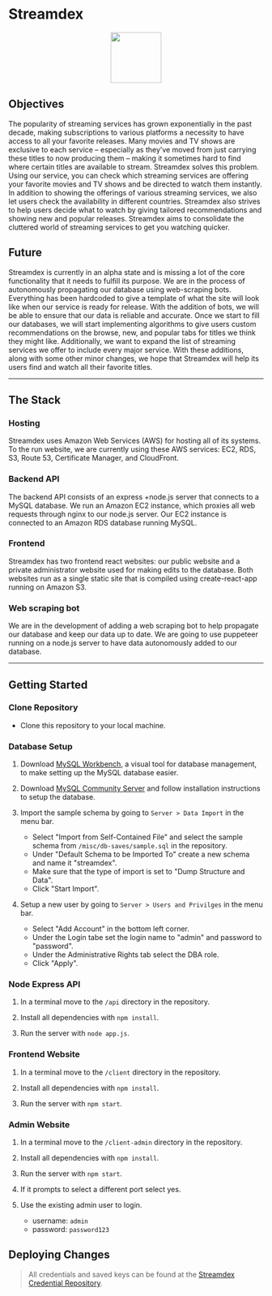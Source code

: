 # **Streamdex**

<p align="center">
<a href="https://streamdex.net"><img width="100" height="100" src="https://streamdex.net/streamdex-icon.svg"></a>
</p>

## **Objectives**

The popularity of streaming services has grown exponentially in the past decade, making subscriptions to various platforms a necessity to have access to all your favorite releases. Many movies and TV shows are exclusive to each service – especially as they’ve moved from just carrying these titles to now producing them – making it sometimes hard to find where certain titles are available to stream. Streamdex solves this problem. Using our service, you can check which streaming services are offering your favorite movies and TV shows and be directed to watch them instantly. In addition to showing the offerings of various streaming services, we also let users check the availability in different countries. Streamdex also strives to help users decide what to watch by giving tailored recommendations and showing new and popular releases. Streamdex aims to consolidate the cluttered world of streaming services to get you watching quicker.

## **Future**

Streamdex is currently in an alpha state and is missing a lot of the core functionality that it needs to fulfill its purpose. We are in the process of autonomously propagating our database using web-scraping bots. Everything has been hardcoded to give a template of what the site will look like when our service is ready for release. With the addition of bots, we will be able to ensure that our data is reliable and accurate. Once we start to fill our databases, we will start implementing algorithms to give users custom recommendations on the browse, new, and popular tabs for titles we think they might like. Additionally, we want to expand the list of streaming services we offer to include every major service. With these additions, along with some other minor changes, we hope that Streamdex will help its users find and watch all their favorite titles.

---

## **The Stack**

### Hosting

Streamdex uses Amazon Web Services (AWS) for hosting all of its systems. To the run website, we are currently using these AWS services: EC2, RDS, S3, Route 53, Certificate Manager, and CloudFront.

### Backend API

The backend API consists of an express +node.js server that connects to a MySQL database. We run an Amazon EC2 instance, which proxies all web requests through nginx to our node.js server. Our EC2 instance is connected to an Amazon RDS database running MySQL.

### Frontend

Streamdex has two frontend react websites: our public website and a private administrator website used for making edits to the database. Both websites run as a single static site that is compiled using create-react-app running on Amazon S3.

### Web scraping bot

We are in the development of adding a web scraping bot to help propagate our database and keep our data up to date. We are going to use puppeteer running on a node.js server to have data autonomously added to our database.

---

## **Getting Started**

### Clone Repository

- Clone this repository to your local machine.

### Database Setup

1. Download [MySQL Workbench](https://dev.mysql.com/downloads/workbench/), a visual tool for database management, to make setting up the MySQL database easier.

2. Download [MySQL Community Server](https://dev.mysql.com/downloads/mysql/) and follow installation instructions to setup the database.

3. Import the sample schema by going to `Server > Data Import` in the menu bar.
    - Select "Import from Self-Contained File" and select the sample schema from `/misc/db-saves/sample.sql` in the repository.
    - Under "Default Schema to be Imported To" create a new schema and name it "streamdex".
    - Make sure that the type of import is set to "Dump Structure and Data".
    - Click "Start Import".

4. Setup a new user by going to `Server > Users and Privilges` in the menu bar.
    - Select "Add Account" in the bottom left corner.
    - Under the Login tabe set the login name to "admin" and password to "password".
    - Under the Administrative Rights tab select the DBA role.
    - Click "Apply".

### Node Express API

1. In a terminal move to the `/api` directory in the repository.

2. Install all dependencies with `npm install`.

3. Run the server with `node app.js`.

### Frontend Website

1. In a terminal move to the `/client` directory in the repository.

2. Install all dependencies with `npm install`.

3. Run the server with `npm start`.

### Admin Website

1. In a terminal move to the `/client-admin` directory in the repository.

2. Install all dependencies with `npm install`.

3. Run the server with `npm start`.

4. If it prompts to select a different port select yes.

5. Use the existing admin user to login.
    - username: `admin`
    - password: `password123`

## **Deploying Changes**

> All credentials and saved keys can be found at the [Streamdex Credential Repository](https://github.com/lalewis7/streamdex-cred).